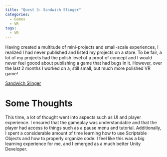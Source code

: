 ```yaml
---
title: "Quest 3: Sandwich Slinger"
categories:
  - Games
  - VR
tags:
  - VR
---
```


Having created a multitude of mini-projects and small-scale experiences, I realized I had never published and listed my projects on a store. To be fair, a lot of my projects had the polish level of a proof of concept and I would never feel goood about publishing a game that had bugs in it. However, over the last 2 months I worked on a, still small, but much more polished VR game! 

[Sandwich Slinger](https://www.meta.com/experiences/7294197283949922/?require_login=true&utm_source=developer.oculus.com&utm_medium=oculusredirect)

# Some Thoughts
This time, a lot of thought went into aspects such as UI and player experience. I ensured that the gameplay was understandable and that the player had access to things such as a pause menu and tutorial. Additionally, I spent a considerable amount of time learning how to use Scriptable Objects and how to properly organize code. I feel like this was a big learning experience for me, and I emerged as a much better Unity Developer.
